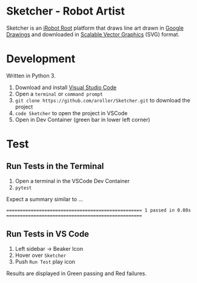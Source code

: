 # Sketcher - Robot Artist

Sketcher is an [iRobot Root](https://edu.irobot.com/what-we-offer/root-robot) platform that draws line art drawn in [Google Drawings](https://en.wikipedia.org/wiki/Google_Drawings) and downloaded in [Scalable Vector Graphics](https://en.wikipedia.org/wiki/Scalable_Vector_Graphics) (SVG) format. 

# Development

Written in Python 3. 

1. Download and install [Visual Studio Code](https://code.visualstudio.com/)
2. Open a `terminal` or `command prompt`
3. `git clone https://github.com/aroller/Sketcher.git` to download the project
4. `code Sketcher` to open the project in VSCode
5. Open in Dev Container (green bar in lower left corner)


# Test

## Run Tests in the Terminal

1. Open a terminal in the VSCode Dev Container
2. `pytest`

Expect a summary similar to ...

```
================================================== 1 passed in 0.08s ==================================================
```

## Run Tests in VS Code

1. Left sidebar -> Beaker Icon
2. Hover over `Sketcher`
3. Push `Run Test` play icon 

Results are displayed in Green passing and Red failures.
